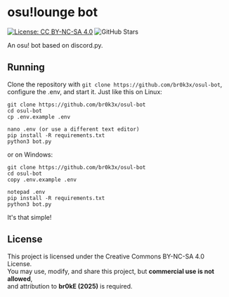 # osu!lounge bot
[![License: CC BY-NC-SA 4.0](https://img.shields.io/badge/License-CC%20BY--NC--SA%204.0-green.svg)](https://creativecommons.org/licenses/by-nc-sa/4.0/) ![GitHub Stars](https://shields.io/github/stars/br0k3x/osul-bot)


An osu! bot based on discord.py.
## Running
Clone the repository with `git clone https://github.com/br0k3x/osul-bot`, configure the .env, and start it.
Just like this on Linux:
```
git clone https://github.com/br0k3x/osul-bot
cd osul-bot
cp .env.example .env

nano .env (or use a different text editor)
pip install -R requirements.txt
python3 bot.py
```
or on Windows:
```
git clone https://github.com/br0k3x/osul-bot
cd osul-bot
copy .env.example .env

notepad .env
pip install -R requirements.txt
python3 bot.py
```

It's that simple!


## License
This project is licensed under the Creative Commons BY-NC-SA 4.0 License.  
You may use, modify, and share this project, but **commercial use is not allowed**,  
and attribution to **br0kE (2025)** is required.
